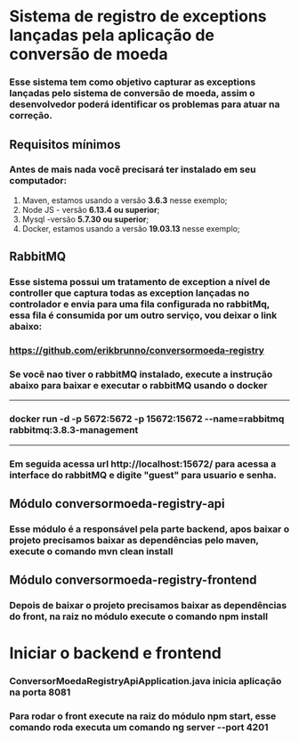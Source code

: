# Sistema de registro de exceptions lançadas pela aplicação de conversão de moeda

### Esse sistema tem como objetivo capturar as exceptions lançadas pelo sistema de conversão de moeda, assim o desenvolvedor poderá identificar os problemas para atuar na correção.

## Requisitos mínimos

### Antes de mais nada você precisará ter instalado em seu computador:

1. Maven, estamos usando a versão **3.6.3** nesse exemplo;
2. Node JS - versão **6.13.4 ou superior**;
3. Mysql -versão **5.7.30 ou superior**;
4. Docker, estamos usando a versão **19.03.13** nesse exemplo;

## RabbitMQ

### Esse sistema possui um tratamento de exception a nível de controller que captura todas as exception lançadas no controlador e envia para uma fila configurada no rabbitMq, essa fila é consumida por um outro serviço, vou deixar o link abaixo:

### https://github.com/erikbrunno/conversormoeda-registry

### Se você nao tiver o rabbitMQ instalado,  execute a instrução abaixo para baixar e executar o rabbitMQ usando o docker

---------------------------------------------------------------------------------------
### docker run -d -p 5672:5672 -p 15672:15672 --name=rabbitmq rabbitmq:3.8.3-management 
---------------------------------------------------------------------------------------

### Em seguida acessa url http://localhost:15672/ para acessa a interface do rabbitMQ e digite "guest" para usuario e senha.

## Módulo **conversormoeda-registry-api**
### Esse módulo é a responsável pela parte backend, apos baixar o projeto precisamos baixar as dependências pelo maven, execute o comando **mvn clean install**

## Módulo **conversormoeda-registry-frontend** 
### Depois de baixar o projeto precisamos baixar as dependências do front, na raiz no módulo execute o comando **npm install**

# Iniciar o backend e frontend

### ConversorMoedaRegistryApiApplication.java inicia aplicação na porta 8081
### Para rodar o front execute na raiz do módulo npm start, esse comando roda executa um comando ng server --port 4201
